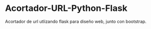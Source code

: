 # Acortador-URL-Python-Flask
 Acortador de url utlizando flask para diseño web, junto con bootstrap.
